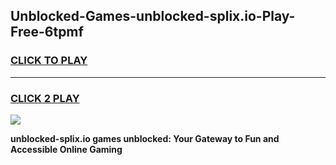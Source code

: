 
## Unblocked-Games-unblocked-splix.io-Play-Free-6tpmf
<h3>
<a href="https://premium76.site?title=unblocked-splix.io&ref=10A">CLICK TO PLAY</a></h3>
<hr>

<h3>
<a href="https://premium76.site?title=unblocked-splix.io&ref=10A">CLICK 2 PLAY</a>
  
</h3>

<a href="https://premium76.site?title=unblocked-splix.io&ref=10A"><img src="https://clearcache.store/games.png"></a>


**unblocked-splix.io games unblocked: Your Gateway to Fun and Accessible Online Gaming**
